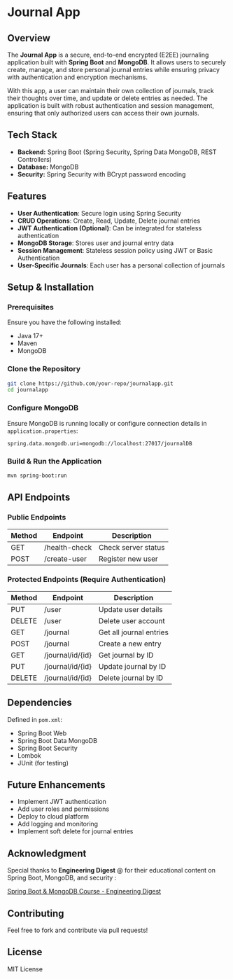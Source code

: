 # Journal App

## Overview
The **Journal App** is a secure, end-to-end encrypted (E2EE) journaling application built with **Spring Boot** and **MongoDB**. It allows users to securely create, manage, and store personal journal entries while ensuring privacy with authentication and encryption mechanisms.

With this app, a user can maintain their own collection of journals, track their thoughts over time, and update or delete entries as needed. The application is built with robust authentication and session management, ensuring that only authorized users can access their own journals.

## Tech Stack
- **Backend:** Spring Boot (Spring Security, Spring Data MongoDB, REST Controllers)
- **Database:** MongoDB
- **Security:** Spring Security with BCrypt password encoding

## Features
- **User Authentication**: Secure login using Spring Security
- **CRUD Operations**: Create, Read, Update, Delete journal entries
- **JWT Authentication (Optional)**: Can be integrated for stateless authentication
- **MongoDB Storage**: Stores user and journal entry data
- **Session Management**: Stateless session policy using JWT or Basic Authentication
- **User-Specific Journals**: Each user has a personal collection of journals

## Setup & Installation
### Prerequisites
Ensure you have the following installed:
- Java 17+
- Maven
- MongoDB

### Clone the Repository
```sh
git clone https://github.com/your-repo/journalapp.git
cd journalapp
```

### Configure MongoDB
Ensure MongoDB is running locally or configure connection details in `application.properties`:
```properties
spring.data.mongodb.uri=mongodb://localhost:27017/journalDB
```

### Build & Run the Application
```sh
mvn spring-boot:run
```

## API Endpoints
### Public Endpoints
| Method | Endpoint        | Description       |
|--------|---------------|------------------|
| GET    | /health-check | Check server status |
| POST   | /create-user  | Register new user |

### Protected Endpoints (Require Authentication)
| Method | Endpoint         | Description              |
|--------|----------------|-------------------------|
| PUT    | /user          | Update user details     |
| DELETE | /user          | Delete user account     |
| GET    | /journal       | Get all journal entries |
| POST   | /journal       | Create a new entry      |
| GET    | /journal/id/{id} | Get journal by ID     |
| PUT    | /journal/id/{id} | Update journal by ID  |
| DELETE | /journal/id/{id} | Delete journal by ID  |

## Dependencies
Defined in `pom.xml`:
- Spring Boot Web
- Spring Boot Data MongoDB
- Spring Boot Security
- Lombok
- JUnit (for testing)

## Future Enhancements
- Implement JWT authentication
- Add user roles and permissions
- Deploy to cloud platform
- Add logging and monitoring
- Implement soft delete for journal entries

## Acknowledgment
Special thanks to **Engineering Digest** @ for their educational content on Spring Boot, MongoDB, and security :

[Spring Boot & MongoDB Course - Engineering Digest](https://www.youtube.com/playlist?list=PLA3GkZPtsafacdBLdd3p1DyRd5FGfr3Ue)

## Contributing
Feel free to fork and contribute via pull requests!

## License
MIT License

